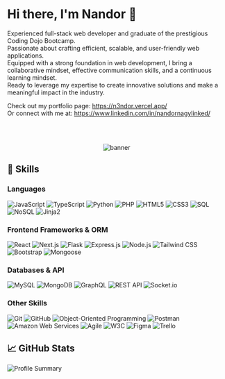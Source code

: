 # Hi there, I'm Nandor 👋

Experienced full-stack web developer and graduate of the prestigious Coding Dojo Bootcamp. <br> 
Passionate about crafting efficient, scalable, and user-friendly web applications. <br> 
Equipped with a strong foundation in web development, I bring a collaborative mindset, effective communication skills, and a continuous learning mindset. <br>
Ready to leverage my expertise to create innovative solutions and make a meaningful impact in the industry.

Check out my portfolio page:
https://n3ndor.vercel.app/
<br />
Or connect with me at:
https://www.linkedin.com/in/nandornagylinked/

<br />
<br />


<p align="center">
  <img src="https://static1.makeuseofimages.com/wordpress/wp-content/uploads/2018/11/dark-wallpapers.jpg" alt="banner"/>
</p>

## 🚀 Skills

### Languages
<p>
  <img alt="JavaScript" src="https://img.shields.io/badge/JavaScript-%23F7DF1E.svg?&style=for-the-badge&logo=javascript&logoColor=black"/>
  <img alt="TypeScript" src="https://img.shields.io/badge/TypeScript-%23007ACC.svg?&style=for-the-badge&logo=typescript&logoColor=white"/>
  <img alt="Python" src="https://img.shields.io/badge/Python-%233776AB.svg?&style=for-the-badge&logo=python&logoColor=white"/>
  <img alt="PHP" src="https://img.shields.io/badge/PHP-777BB4?style=for-the-badge&logo=php&logoColor=white"/>
  <img alt="HTML5" src="https://img.shields.io/badge/HTML5-%23E34F26.svg?&style=for-the-badge&logo=html5&logoColor=white"/>
  <img alt="CSS3" src="https://img.shields.io/badge/CSS3-%231572B6.svg?&style=for-the-badge&logo=css3&logoColor=white"/>
  <img alt="SQL" src="https://img.shields.io/badge/SQL-%23000000.svg?&style=for-the-badge&logo=sql&logoColor=white"/>
  <img alt="NoSQL" src="https://img.shields.io/badge/NoSQL-%231572B6.svg?&style=for-the-badge&logo=mongodb&logoColor=white"/>
  <img alt="Jinja2" src="https://img.shields.io/badge/Jinja2-%23000000.svg?&style=for-the-badge&logo=jinja&logoColor=white"/>
</p>

### Frontend Frameworks & ORM
<p>
  <img alt="React" src="https://img.shields.io/badge/React-%2361DAFB.svg?&style=for-the-badge&logo=react&logoColor=black"/>
  <img alt="Next.js" src="https://img.shields.io/badge/Next.js-%23000000.svg?&style=for-the-badge&logo=next.js&logoColor=white"/>
  <img alt="Flask" src="https://img.shields.io/badge/Flask-%23000.svg?&style=for-the-badge&logo=flask&logoColor=white"/>
  <img alt="Express.js" src="https://img.shields.io/badge/Express.js-%23404d59.svg?&style=for-the-badge"/>
  <img alt="Node.js" src="https://img.shields.io/badge/Node.js-%23339933.svg?&style=for-the-badge&logo=node.js&logoColor=white"/>
  <img alt="Tailwind CSS" src="https://img.shields.io/badge/Tailwind_CSS-%2338B2AC.svg?&style=for-the-badge&logo=tailwind-css&logoColor=white"/>
  <img alt="Bootstrap" src="https://img.shields.io/badge/Bootstrap-%23563D7C.svg?&style=for-the-badge&logo=bootstrap&logoColor=white"/>
  <img alt="Mongoose" src="https://img.shields.io/badge/Mongoose-%23880000.svg?&style=for-the-badge&logo=mongoose&logoColor=white"/>
</p>

### Databases & API
<p>
  <img alt="MySQL" src="https://img.shields.io/badge/MySQL-%234479A1.svg?&style=for-the-badge&logo=mysql&logoColor=white"/>
  <img alt="MongoDB" src="https://img.shields.io/badge/MongoDB-%2347A248.svg?&style=for-the-badge&logo=mongodb&logoColor=white"/>
  <img alt="GraphQL" src="https://img.shields.io/badge/GraphQL-%23E434AA.svg?&style=for-the-badge&logo=graphql&logoColor=white"/>
  <img alt="REST API" src="https://img.shields.io/badge/REST_API-%235965e0.svg?&style=for-the-badge&logo=rest&logoColor=white"/>
  <img alt="Socket.io" src="https://img.shields.io/badge/Socket.io-%23000000.svg?&style=for-the-badge&logo=socket.io&logoColor=white"/>
</p>

### Other Skills
<p>
  <img alt="Git" src="https://img.shields.io/badge/Git-%23F05033.svg?&style=for-the-badge&logo=git&logoColor=white"/>
  <img alt="GitHub" src="https://img.shields.io/badge/GitHub-%23121011.svg?&style=for-the-badge&logo=github&logoColor=white" />
  <img alt="Object-Oriented Programming" src="https://img.shields.io/badge/OOP-%23000000.svg?&style=for-the-badge"/>
  <img alt="Postman" src="https://img.shields.io/badge/Postman-%23FF6C37.svg?&style=for-the-badge&logo=postman&logoColor=white"/>
  <img alt="Amazon Web Services" src="https://img.shields.io/badge/AWS_EC2-%23FF9900.svg?&style=for-the-badge&logo=amazon-aws&logoColor=white"/>
  <img alt="Agile" src="https://img.shields.io/badge/Agile-%23E5CD0C.svg?&style=for-the-badge"/>
  <img alt="W3C" src="https://img.shields.io/badge/W3C-%23EF652A.svg?&style=for-the-badge&logo=w3c&logoColor=white"/>
  <img alt="Figma" src="https://img.shields.io/badge/Figma-%23F24E1E.svg?&style=for-the-badge&logo=figma&logoColor=white"/>
  <img alt="Trello" src="https://img.shields.io/badge/Trello-%23007ACC.svg?&style=for-the-badge&logo=trello&logoColor=white"/>
</p>

## 📈 GitHub Stats

![Profile Summary](https://github-profile-summary-cards.vercel.app/api/cards/profile-details?username=n3ndor&theme=monokai)



<!---
n3ndor/n3ndor is a ✨ special ✨ repository because its `README.md` (this file) appears on your GitHub profile.
You can click the Preview link to take a look at your changes.
--->
